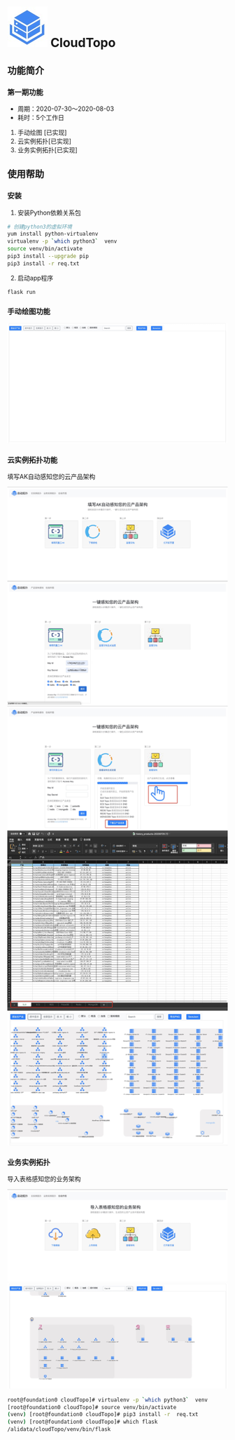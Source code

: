 # ![](static/img/save_img/topo.jpg) CloudTopo 

## 功能简介

### 第一期功能

* 周期：2020-07-30～2020-08-03
* 耗时：5个工作日

1. 手动绘图 [已实现]
2. 云实例拓扑[已实现]
3. 业务实例拓扑[已实现]


## 使用帮助

### 安装

1. 安装Python依赖关系包

```bash
# 创建python3的虚拟环境
yum install python-virtualenv
virtualenv -p `which python3`  venv
source venv/bin/activate
pip3 install --upgrade pip
pip3 install -r req.txt
```

2. 启动app程序

```bash
flask run
``` 

### 手动绘图功能

![](static/img/save_img/06.png)

### 云实例拓扑功能

填写AK自动感知您的云产品架构

![](static/img/save_img/01.png)
![](static/img/save_img/02.png)
![](static/img/save_img/03.png)
![](static/img/save_img/04.png)
![](static/img/save_img/05.png)

### 业务实例拓扑

导入表格感知您的业务架构

![](static/img/save_img/07.png)
![](static/img/save_img/08.png)


```bash
root@foundation0 cloudTopo]# virtualenv -p `which python3`  venv
[root@foundation0 cloudTopo]# source venv/bin/activate
(venv) [root@foundation0 cloudTopo]# pip3 install -r  req.txt
(venv) [root@foundation0 cloudTopo]# which flask
/alidata/cloudTopo/venv/bin/flask
```
